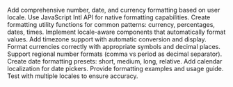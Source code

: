 Add comprehensive number, date, and currency formatting based on user locale. Use JavaScript Intl API for native formatting capabilities. Create formatting utility functions for common patterns: currency, percentages, dates, times. Implement locale-aware components that automatically format values. Add timezone support with automatic conversion and display. Format currencies correctly with appropriate symbols and decimal places. Support regional number formats (comma vs period as decimal separator). Create date formatting presets: short, medium, long, relative. Add calendar localization for date pickers. Provide formatting examples and usage guide. Test with multiple locales to ensure accuracy.
